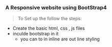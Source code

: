 
### A Responsive website using BootStrap4

> To Set up the follow the steps:
  * Create the basic html, css , js files
  * inculde bootstrap in it
    * you can to in inline are out line styling
